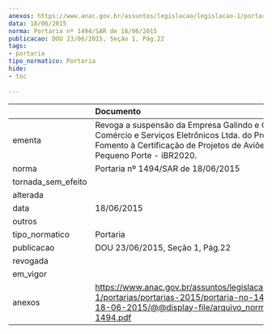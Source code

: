 ```yaml
---
anexos: https://www.anac.gov.br/assuntos/legislacao/legislacao-1/portarias/portarias-2015/portaria-no-1494-sar-de-18-06-2015/@@display-file/arquivo_norma/PA2015-1494.pdf
data: 18/06/2015
norma: Portaria nº 1494/SAR de 18/06/2015
publicacao: DOU 23/06/2015, Seção 1, Pág.22
tags:
- portaria
tipo_normatico: Portaria
hide: 
- toc 
 
---
```


|                    | Documento                                                                                                                                                                     |
|:-------------------|:------------------------------------------------------------------------------------------------------------------------------------------------------------------------------|
| ementa             | Revoga a suspensão da Empresa Galindo e Galindo Comércio e Serviços Eletrônicos Ltda. do Programa de Fomento à Certificação de Projetos de Aviões de Pequeno Porte - iBR2020. |
| norma              | Portaria nº 1494/SAR de 18/06/2015                                                                                                                                            |
| tornada_sem_efeito |                                                                                                                                                                               |
| alterada           |                                                                                                                                                                               |
| data               | 18/06/2015                                                                                                                                                                    |
| outros             |                                                                                                                                                                               |
| tipo_normatico     | Portaria                                                                                                                                                                      |
| publicacao         | DOU 23/06/2015, Seção 1, Pág.22                                                                                                                                               |
| revogada           |                                                                                                                                                                               |
| em_vigor           |                                                                                                                                                                               |
| anexos             | https://www.anac.gov.br/assuntos/legislacao/legislacao-1/portarias/portarias-2015/portaria-no-1494-sar-de-18-06-2015/@@display-file/arquivo_norma/PA2015-1494.pdf             |